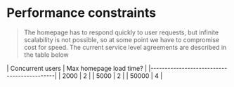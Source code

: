 # Performance constraints 

> The homepage has to respond quickly to user requests, but infinite scalability
> is not possible, so at some point we have to compromise cost for speed. The current
> service level agreements are described in the table below

| Concurrent users | Max homepage load time? |
|--------------------------------------------|
| 2000             | 2                       | 
| 5000             | 2                       | 
| 50000            | 4                       | 
